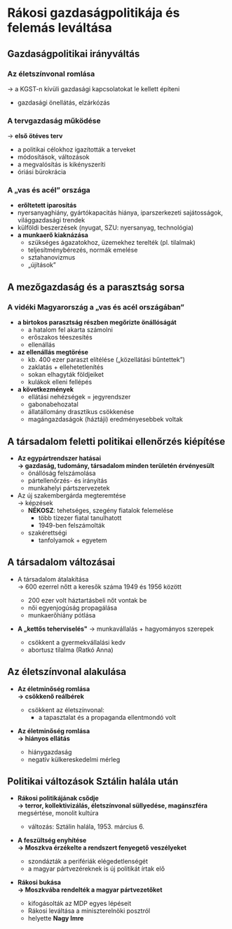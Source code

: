 # Rákosi gazdaságpolitikája és felemás leváltása

## Gazdaságpolitikai irányváltás
### Az életszínvonal romlása 
  → a KGST-n kívüli gazdasági kapcsolatokat le kellett építeni  
  - gazdasági önellátás, elzárkózás  

### A tervgazdaság működése  
  → **első ötéves terv**  
  - a politikai célokhoz igazították a terveket  
  - módosítások, változások  
  - a megvalósítás is kikényszeríti  
  - óriási bürokrácia  

### A „vas és acél” országa  
-  **erőltetett iparosítás**
  - nyersanyaghiány, gyártókapacitás hiánya, iparszerkezeti sajátosságok, világgazdasági trendek  
  - külföldi beszerzések (nyugat, SZU: nyersanyag, technológia)  
- **a munkaerő kiaknázása**
  - szükséges ágazatokhoz, üzemekhez terelték (pl. tilalmak)  
  - teljesítménybérezés, normák emelése  
  - sztahanovizmus  
  - „újítások”   
## A mezőgazdaság és a parasztság sorsa
### A vidéki Magyarország a „vas és acél országában”  
- **a birtokos parasztság részben megőrizte önállóságát**
  - a hatalom fel akarta számolni  
  - erőszakos téeszesítés  
  - ellenállás  
- **az ellenállás megtörése**  
  - kb. 400 ezer paraszt elítélése („közellátási bűntettek”)  
  - zaklatás + ellehetetlenítés  
  - sokan elhagyták földjeiket  
  - kulákok elleni fellépés  
- **a következmények**  
  - ellátási nehézségek = jegyrendszer  
  - gabonabehozatal  
  - állatállomány drasztikus csökkenése  
  - magángazdaságok (háztáji) eredményesebbek voltak  
## A társadalom feletti politikai ellenőrzés kiépítése
- **Az egypártrendszer hatásai  
  → gazdaság, tudomány, társadalom minden területén érvényesült**
  - önállóság felszámolása  
  - pártellenőrzés- és irányítás  
  - munkahelyi pártszervezetek  
- Az új szakembergárda megteremtése  
  → képzések  
  - **NÉKOSZ**: tehetséges, szegény fiatalok felemelése  
    - több tízezer fiatal tanulhatott  
    - 1949-ben felszámolták  
  - szakérettségi  
    - tanfolyamok + egyetem 
## A társadalom változásai
- A társadalom átalakítása  
  → 600 ezerrel nőtt a keresők száma 1949 és 1956 között  
  - 200 ezer volt háztartásbeli nőt vontak be  
  - női egyenjogúság propagálása  
  - munkaerőhiány pótlása  


- **A „kettős teherviselés"** 
  → munkavállalás + hagyományos szerepek  
  - csökkent a gyermekvállalási kedv  
  - abortusz tilalma (Ratkó Anna)  

## Az életszínvonal alakulása
- **Az életminőség romlása  
  → csökkenő reálbérek**  
  - csökkent az életszínvonal:  
    - a tapasztalat és a propaganda ellentmondó volt  

- **Az életminőség romlása  
  → hiányos ellátás**  
  - hiánygazdaság  
  - negatív külkereskedelmi mérleg  

## Politikai változások Sztálin halála után
- **Rákosi politikájának csődje  
  → terror, kollektivizálás, életszínvonal süllyedése, magánszféra** megsértése, monolit kultúra  
  - változás: Sztálin halála, 1953. március 6.  

- **A feszültség enyhítése  
  → Moszkva érzékelte a rendszert fenyegető veszélyeket**  
  - szondázták a perifériák elégedetlenségét  
  - a magyar pártvezéreknek is új politikát írtak elő  

- **Rákosi bukása  
  → Moszkvába rendelték a magyar pártvezetőket**  
  - kifogásolták az MDP egyes lépéseit  
  - Rákosi leváltása a miniszterelnöki posztról  
  - helyette **Nagy Imre**  
